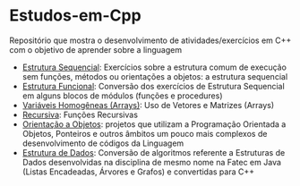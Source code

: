 # Estudos-em-Cpp

Repositório que mostra o desenvolvimento de atividades/exercícios em C++ com o objetivo de aprender sobre a linguagem

- [Estrutura Sequencial](./EstruturaSequencial/): Exercícios sobre a estrutura comum de execução sem funções, métodos ou orientações a objetos: a estrutura sequencial
- [Estrutura Funcional](./EstruturaFuncional/): Conversão dos exercícios de Estrutura Sequencial em alguns blocos de módulos (funções e procedures)
- [Variáveis Homogêneas (Arrays)](./VariaveisHomogeneas/): Uso de Vetores e Matrizes (Arrays)
- [Recursiva](./Recursiva/): Funções Recursivas
- [Orientação a Objetos](./OOP/): projetos que utilizam a Programação Orientada a Objetos, Ponteiros e outros âmbitos um pouco mais complexos de desenvolvimento de códigos da Linguagem
- [Estrutura de Dados](./EstruturaDados/): Conversão de algoritmos referente a Estruturas de Dados desenvolvidas na disciplina de mesmo nome na Fatec em Java (Listas Encadeadas, Árvores e Grafos) e convertidas para C++



